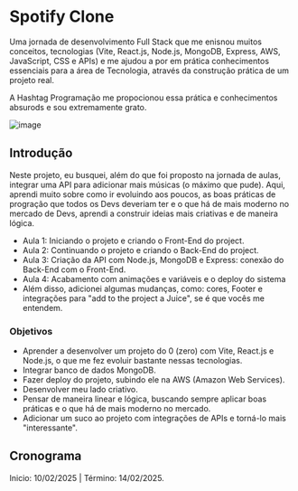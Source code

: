 # Spotify Clone

Uma jornada de desenvolvimento Full Stack que me enisnou muitos conceitos, tecnologias (Vite, React.js, Node.js, MongoDB, Express, AWS, JavaScript, CSS e APIs) e me ajudou a por em prática conhecimentos essenciais para a área de Tecnologia, através da construção prática de um projeto real.

A Hashtag Programação me propocionou essa prática e conhecimentos absurods e sou extremamente grato.

![image](https://github.com/user-attachments/assets/5cebb71d-7ea6-44ef-b345-3d1d5e7cb554)


## Introdução

Neste projeto, eu busquei, além do que foi proposto na jornada de aulas, integrar uma API para adicionar mais músicas (o máximo que pude). Aqui, aprendi muito sobre como ir evoluindo aos poucos, as boas práticas de progração que todos os Devs deveriam ter e o que há de mais moderno no mercado de Devs, aprendi a construir ideias mais criativas e de maneira lógica.
- Aula 1: Iniciando o projeto e criando o Front-End do project.
- Aula 2: Continuando o projeto e criando o Back-End do project.
- Aula 3: Criação da API com Node.js, MongoDB e Express: conexão do Back-End com o Front-End.
- Aula 4: Acabamento com animações e variáveis e o deploy do sistema
- Além disso, adicionei algumas mudanças, como: cores, Footer e integrações para "add to the project a Juice", se é que vocês me entendem.

### Objetivos

- Aprender a desenvolver um projeto do 0 (zero) com Vite, React.js e Node.js, o que me fez evoluir bastante nessas tecnologias.
- Integrar banco de dados MongoDB.
- Fazer deploy do projeto, subindo ele na AWS (Amazon Web Services).
- Desenvolver meu lado criativo.
- Pensar de maneira linear e lógica, buscando sempre aplicar boas práticas e o que há de mais moderno no mercado.
- Adicionar um suco ao projeto com integrações de APIs e torná-lo mais "interessante".

## Cronograma

Inicio: 10/02/2025 |
Término: 14/02/2025.
